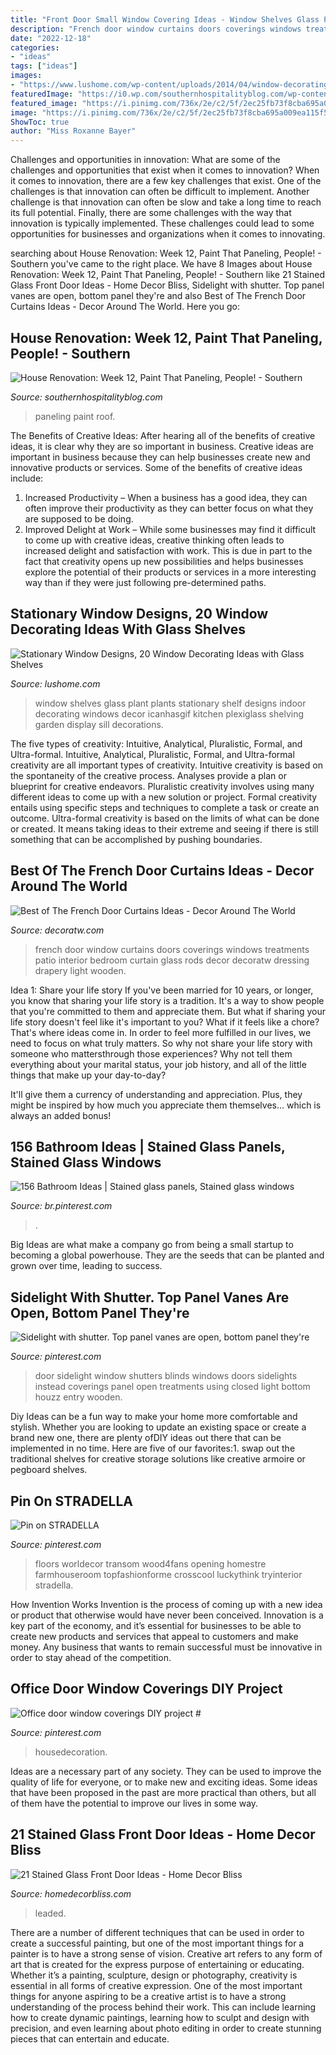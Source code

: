 ```yaml
---
title: "Front Door Small Window Covering Ideas - Window Shelves Glass Plant Plants Stationary Shelf Designs Indoor Decorating Windows Decor Icanhasgif Kitchen Plexiglass Shelving Garden Display Sill Decorations"
description: "French door window curtains doors coverings windows treatments patio interior bedroom curtain glass rods decor decoratw dressing drapery light wooden"
date: "2022-12-18"
categories:
- "ideas"
tags: ["ideas"]
images:
- "https://www.lushome.com/wp-content/uploads/2014/04/window-decorating-ideas-glass-shelves-design-ideas-7.jpg"
featuredImage: "https://i0.wp.com/southernhospitalityblog.com/wp-content/uploads/2012/07/little-roof.jpg?fit=500%2C750&amp;ssl=1"
featured_image: "https://i.pinimg.com/736x/2e/c2/5f/2ec25fb73f8cba695a009ea115f5f9dd.jpg"
image: "https://i.pinimg.com/736x/2e/c2/5f/2ec25fb73f8cba695a009ea115f5f9dd.jpg"
ShowToc: true
author: "Miss Roxanne Bayer"
---
```



Challenges and opportunities in innovation: What are some of the challenges and opportunities that exist when it comes to innovation?
When it comes to innovation, there are a few key challenges that exist. One of the challenges is that innovation can often be difficult to implement. Another challenge is that innovation can often be slow and take a long time to reach its full potential. Finally, there are some challenges with the way that innovation is typically implemented. These challenges could lead to some opportunities for businesses and organizations when it comes to innovating.

	

		
searching about House Renovation: Week 12, Paint That Paneling, People! - Southern you've came to the right place. We have 8 Images about House Renovation: Week 12, Paint That Paneling, People! - Southern like 21 Stained Glass Front Door Ideas - Home Decor Bliss, Sidelight with shutter. Top panel vanes are open, bottom panel they&#039;re and also Best of The French Door Curtains Ideas - Decor Around The World. Here you go:
		
    
## House Renovation: Week 12, Paint That Paneling, People! - Southern

<img loading=lazy src="https://i0.wp.com/southernhospitalityblog.com/wp-content/uploads/2012/07/little-roof.jpg?fit=500%2C750&amp;ssl=1" onerror="this.onerror=null;this.src='https://tse1.mm.bing.net/th?id=OIP.RMNOOWxMQrFrM1WUGHUPCAHaLH&amp;pid=15.1';" alt="House Renovation: Week 12, Paint That Paneling, People! - Southern">

_Source: southernhospitalityblog.com_

>paneling paint roof. 

	

The Benefits of Creative Ideas: After hearing all of the benefits of creative ideas, it is clear why they are so important in business.
Creative ideas are important in business because they can help businesses create new and innovative products or services. Some of the benefits of creative ideas include: 
1. Increased Productivity – When a business has a good idea, they can often improve their productivity as they can better focus on what they are supposed to be doing. 
2. Improved Delight at Work – While some businesses may find it difficult to come up with creative ideas, creative thinking often leads to increased delight and satisfaction with work. This is due in part to the fact that creativity opens up new possibilities and helps businesses explore the potential of their products or services in a more interesting way than if they were just following pre-determined paths. 

    
## Stationary Window Designs, 20 Window Decorating Ideas With Glass Shelves

<img loading=lazy src="https://www.lushome.com/wp-content/uploads/2014/04/window-decorating-ideas-glass-shelves-design-ideas-7.jpg" onerror="this.onerror=null;this.src='https://tse1.mm.bing.net/th?id=OIP.Bq0ot2Yyx22_uI0_af4VBgAAAA&amp;pid=15.1';" alt="Stationary Window Designs, 20 Window Decorating Ideas with Glass Shelves">

_Source: lushome.com_

>window shelves glass plant plants stationary shelf designs indoor decorating windows decor icanhasgif kitchen plexiglass shelving garden display sill decorations. 

	

The five types of creativity: Intuitive, Analytical, Pluralistic, Formal, and Ultra-formal.
Intuitive, Analytical, Pluralistic, Formal, and Ultra-formal creativity are all important types of creativity. Intuitive creativity is based on the spontaneity of the creative process. Analyses provide a plan or blueprint for creative endeavors. Pluralistic creativity involves using many different ideas to come up with a new solution or project. Formal creativity entails using specific steps and techniques to complete a task or create an outcome. Ultra-formal creativity is based on the limits of what can be done or created. It means taking ideas to their extreme and seeing if there is still something that can be accomplished by pushing boundaries.

    
## Best Of The French Door Curtains Ideas - Decor Around The World

<img loading=lazy src="https://decoratw.com/wp-content/uploads/2015/12/window-treatment-french-door.jpg" onerror="this.onerror=null;this.src='https://tse1.mm.bing.net/th?id=OIP.HpnIoOaEtBmrTY8LqG6zeAHaK2&amp;pid=15.1';" alt="Best of The French Door Curtains Ideas - Decor Around The World">

_Source: decoratw.com_

>french door window curtains doors coverings windows treatments patio interior bedroom curtain glass rods decor decoratw dressing drapery light wooden. 

	

Idea 1: Share your life story
If you've been married for 10 years, or longer, you know that sharing your life story is a tradition. It's a way to show people that you're committed to them and appreciate them. But what if sharing your life story doesn't feel like it's important to you? What if it feels like a chore?
That's where ideas come in. In order to feel more fulfilled in our lives, we need to focus on what truly matters. So why not share your life story with someone who mattersthrough those experiences? Why not tell them everything about your marital status, your job history, and all of the little things that make up your day-to-day?

It'll give them a currency of understanding and appreciation. Plus, they might be inspired by how much you appreciate them themselves... which is always an added bonus!

    
## 156 Bathroom Ideas | Stained Glass Panels, Stained Glass Windows

<img loading=lazy src="https://i.pinimg.com/736x/a6/07/2d/a6072d67859ded9151c73f25fdefb203.jpg" onerror="this.onerror=null;this.src='https://tse1.mm.bing.net/th?id=OIP.LDsVy15nYEuxMOTcYBsNnQHaLG&amp;pid=15.1';" alt="156 Bathroom Ideas | Stained glass panels, Stained glass windows">

_Source: br.pinterest.com_

>. 

	

Big Ideas are what make a company go from being a small startup to becoming a global powerhouse. They are the seeds that can be planted and grown over time, leading to success.

    
## Sidelight With Shutter. Top Panel Vanes Are Open, Bottom Panel They&#039;re

<img loading=lazy src="https://i.pinimg.com/736x/a6/15/78/a61578e1f87359a7df9575677c9e2803--indoor-shutters-house-interiors.jpg" onerror="this.onerror=null;this.src='https://tse3.mm.bing.net/th?id=OIP.i7bgZdLHbQB5bD-QaBwmlQHaJ4&amp;pid=15.1';" alt="Sidelight with shutter. Top panel vanes are open, bottom panel they&#039;re">

_Source: pinterest.com_

>door sidelight window shutters blinds windows doors sidelights instead coverings panel open treatments using closed light bottom houzz entry wooden. 

	

Diy Ideas can be a fun way to make your home more comfortable and stylish. Whether you are looking to update an existing space or create a brand new one, there are plenty ofDIY ideas out there that can be implemented in no time. Here are five of our favorites:1. swap out the traditional shelves for creative storage solutions like creative armoire or pegboard shelves.
    
## Pin On STRADELLA

<img loading=lazy src="https://i.pinimg.com/736x/2e/c2/5f/2ec25fb73f8cba695a009ea115f5f9dd.jpg" onerror="this.onerror=null;this.src='https://tse2.mm.bing.net/th?id=OIP.5TozgAgSS2YitTugEC_olgHaLH&amp;pid=15.1';" alt="Pin on STRADELLA">

_Source: pinterest.com_

>floors worldecor transom wood4fans opening homestre farmhouseroom topfashionforme crosscool luckythink tryinterior stradella. 

	

How Invention Works
Invention is the process of coming up with a new idea or product that otherwise would have never been conceived. Innovation is a key part of the economy, and it’s essential for businesses to be able to create new products and services that appeal to customers and make money. Any business that wants to remain successful must be innovative in order to stay ahead of the competition.

    
## Office Door Window Coverings DIY Project #

<img loading=lazy src="https://i.pinimg.com/736x/95/22/6e/95226e2585cab8b8d7400426cce66f6c.jpg" onerror="this.onerror=null;this.src='https://tse1.mm.bing.net/th?id=OIP.6THonkGjW3r46GtwJDi3xAHaJ6&amp;pid=15.1';" alt="Office door window coverings DIY project #">

_Source: pinterest.com_

>housedecoration. 

	

Ideas are a necessary part of any society. They can be used to improve the quality of life for everyone, or to make new and exciting ideas. Some ideas that have been proposed in the past are more practical than others, but all of them have the potential to improve our lives in some way.

    
## 21 Stained Glass Front Door Ideas - Home Decor Bliss

<img loading=lazy src="https://homedecorbliss.com/wp-content/uploads/2020/01/Red-door-with-leaded-glass-on-front-entrance-680x1024.jpg" onerror="this.onerror=null;this.src='https://tse4.mm.bing.net/th?id=OIP.QmsFPH7yuDpUOlqO2gbUhAHaLJ&amp;pid=15.1';" alt="21 Stained Glass Front Door Ideas - Home Decor Bliss">

_Source: homedecorbliss.com_

>leaded. 

	

There are a number of different techniques that can be used in order to create a successful painting, but one of the most important things for a painter is to have a strong sense of vision.
Creative art refers to any form of art that is created for the express purpose of entertaining or educating. Whether it’s a painting, sculpture, design or photography, creativity is essential in all forms of creative expression. One of the most important things for anyone aspiring to be a creative artist is to have a strong understanding of the process behind their work. This can include learning how to create dynamic paintings, learning how to sculpt and design with precision, and even learning about photo editing in order to create stunning pieces that can entertain and educate.

